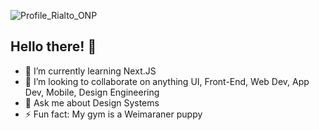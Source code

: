 ![Profile_Rialto_ONP](https://user-images.githubusercontent.com/473579/130003417-564dc598-2d87-42ee-bf09-69764d56d984.jpg)

## Hello there! 👋

- 🌱 I’m currently learning Next.JS
- 👯 I’m looking to collaborate on anything UI, Front-End, Web Dev, App Dev, Mobile, Design Engineering
- 💬 Ask me about Design Systems
- ⚡ Fun fact: My gym is a Weimaraner puppy
